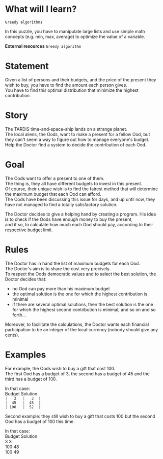# What will I learn?

	Greedy algorithms

In this puzzle, you have to manipulate large lists and use simple math concepts (e.g. min, max, average) to optimize the value of a variable.

**External resources** `Greedy algorithm`

# Statement
Given a list of persons and their budgets, and the price of the present they wish to buy, you have to find the amount each person gives.  
You have to find this optimal distribution that minimize the highest contribution.


# Story

The TARDIS time-and-space-ship lands on a strange planet.  
The local aliens, the Oods, want to make a present for a fellow Ood, but they can't seem a way to figure out how to manage everyone's budget.  
Help the Doctor find a system to decide the contribution of each Ood.

# Goal
The Oods want to offer a present to one of them.  
The thing is, they all have different budgets to invest in this present.  
Of course, their unique wish is to find the fairest method that will determine the maximum budget that each Ood can afford.  
The Oods have been discussing this issue for days, and up until now, they have not managed to find a totally satisfactory solution.

The Doctor decides to give a helping hand by creating a program. His idea is to check if the Oods have enough money to buy the present,  
and if so, to calculate how much each Ood should pay, according to their respective budget limit.

# Rules
The Doctor has in hand the list of maximum budgets for each Ood.  
The Doctor's aim is to share the cost very precisely.  
To respect the Oods democratic values and to select the best solution, the Doctor decides that:

* no Ood can pay more than his maximum budget
* the optimal solution is the one for which the highest contribution is minimal
* if there are several optimal solutions, then the best solution is the one for which the highest second contribution is minimal, and so on and so forth...

Moreover, to facilitate the calculations, the Doctor wants each financial participation to be an integer of the local currency (nobody should give any cents).


# Examples
For example, the Oods wish to buy a gift that cost 100.  
The first Ood has a budget of 3, the second has a budget of 45 and the third has a budget of 100.

In that case:  
Budget 	Solution  
`|   3   |   3  |`  
`|  45   |  45  |`  
`| 100   |  52  |`  

Second example: they still wish to buy a gift that costs 100 but the second Ood has a budget of 100 this time.

In that case:  
Budget 	Solution  
  3    3  
100 	48  
100 	49  

